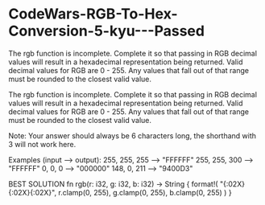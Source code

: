 # CodeWars-RGB-To-Hex-Conversion-5-kyu---Passed
The rgb function is incomplete. Complete it so that passing in RGB decimal values will result in a hexadecimal representation being returned. Valid decimal values for RGB are 0 - 255. Any values that fall out of that range must be rounded to the closest valid value.

The rgb function is incomplete. Complete it so that passing in RGB decimal values will result in a hexadecimal representation being returned. Valid decimal values for RGB are 0 - 255. Any values that fall out of that range must be rounded to the closest valid value.

Note: Your answer should always be 6 characters long, the shorthand with 3 will not work here.

Examples (input --> output):
255, 255, 255 --> "FFFFFF"
255, 255, 300 --> "FFFFFF"
0, 0, 0       --> "000000"
148, 0, 211   --> "9400D3"


BEST SOLUTION
fn rgb(r: i32, g: i32, b: i32) -> String {
    format!(
        "{:02X}{:02X}{:02X}",
        r.clamp(0, 255),
        g.clamp(0, 255),
        b.clamp(0, 255)
    ) 
}
